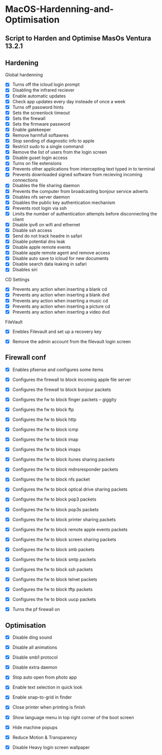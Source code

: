 # MacOS-Hardenning-and-Optimisation

Script to Harden and Optimise MasOs Ventura 13.2.1
-------------------------------


Hardening
-------------------------------
Global hardenning
- [X] Turns off the icloud login prompt
- [x] Disabling the infrared reciever
- [x] Enable automatic updates
- [x] Check app updates every day insteade of once a week
- [x] Turns off password hints
- [x] Sets the screenlock timeout
- [x] Sets the firewall
- [x] Sets the firmware password
- [x] Enable gatekeeper
- [x] Remove harmfull softawres
- [x] Stop sending of diagnostic info to apple
- [x] Restrict sudo to a single command
- [x] Remove the list of users from the login screen
- [x] Disable guset login access
- [x] Turns on file extensions
- [x] Prevents other applications from intercepting text typed in to terminal
- [x] Prevents downloaded signed software from recieving incoming connections
- [x] Disables the file sharing daemon
- [x] Prevents the computer from broadcasting bonjour service adverts
- [x] Disables nfs server daemon
- [x] Disables the public key authentication mechanism
- [x] Prevents root login via ssh
- [x] Limits the number of authentication attempts before disconnecting the client
- [x] Disable ipv6 on wifi and ethernet
- [x] Disable ssh access
- [x] Send do not track headre in safari
- [x] Disable potential dns leak
- [x] Disable apple remote events
- [x] Disable apple remote agent and remove access
- [x] Disable auto save to icloud for new documents
- [x] Disable search data leaking in safari
- [x] Disables siri

CD Settings

- [x] Prevents any action when inserting a blank cd
- [x] Prevents any action when inserting a blank dvd
- [x] Prevents any action when inserting a music cd
- [x] Prevents any action when inserting a picture cd
- [x] Prevents any action when inserting a video dvd

FileVault

- [x] Enebles Filevault and set up a recovery key
- [x] Remove the admin account from the filevault login screen


Firewall conf 
-------------------------------

- [x] Enables pfsense and configures some items
- [x] Configures the firewall to block incoming apple file server
- [x] Configures the firewall to block bonjour packets
- [x] Configures the fw to block finger packets – giggity
- [x] Configures the fw to block ftp
- [x] Configures the fw to block http
- [x] Configures the fw to block icmp
- [x] Configures the fw to block imap
- [x] Configures the fw to block imaps
- [x] Configures the fw to block itunes sharing packets
- [x] Configures the fw to block mdnsresponder packets
- [x] Configures the fw to block nfs packet
- [x] Configures the fw to block optical drive sharing packets
- [x] Configures the fw to block pop3 packets
- [x] Configures the fw to block pop3s packets
- [x] Configures the fw to block printer sharing packets
- [x] Configures the fw to block remote apple events packets
- [x] Configures the fw to block screen sharing packets
- [x] Configures the fw to block smb packets
- [x] Configures the fw to block smtp packets
- [x] Configures the fw to block ssh packets
- [x] Configures the fw to block telnet packets
- [x] Configures the fw to block tftp packets
- [x] Configures the fw to block uucp packets
- [x] Turns the pf firewall on


Optimisation
-------------------------------

- [x] Disable ding sound
- [x] Disable all animations
- [x] Disable smb1 protocol
- [x] Disable extra daemon
- [x] Stop auto open from photo app
- [x] Enable text selection in quick look
- [x] Enable snap-to-grid in finder
- [x] Close printer when printing is finish
- [x] Show language menu in top right corner of the boot screen
- [x] Hide machine popups
- [x] Reduce Motion & Transparency
- [x] Disable Heavy login screen wallpaper



